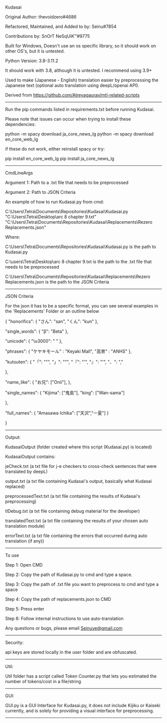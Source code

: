 Kudasai

Original Author: thevoidzero#4686

Refactored, Maintained, and Added to by: Seinu#7854

Contributions by: SnOrT NeSqUiK™#9775

Built for Windows, Doesn't use an os specific library, so it should work on other OS's, but it is untested.

Python Version: 3.8-3.11.2

It should work with 3.8, although it is untested. I recommend using 3.9+

Used to make (Japanese - English) translation easier by preprocessing the Japanese text (optional auto translation using deepL/openai API).

Derived from https://github.com/Atreyagaurav/mtl-related-scripts

---------------------------------------------------------------------------------------------------------------------------------------------------

Run the pip commands listed in requirements.txt before running Kudasai.

Please note that issues can occur when trying to install these dependencies:

python -m spacy download ja_core_news_lg
python -m spacy download en_core_web_lg

if these do not work, either reinstall spacy or try:

pip install en_core_web_lg
pip install ja_core_news_lg

---------------------------------------------------------------------------------------------------------------------------------------------------

CmdLineArgs

Argument 1: Path to a .txt file that needs to be preprocessed

Argument 2: Path to JSON Criteria

An example of how to run Kudasai.py from cmd:

C:\Users\Tetra\Documents\Repositories\Kudasai\Kudasai.py "C:\Users\Tetra\Desktop\arc 8 chapter 9.txt" "C:\Users\Tetra\Documents\Repositories\Kudasai\Replacements\Rezero Replacements.json"

Where:

C:\Users\Tetra\Documents\Repositories\Kudasai\Kudasai.py is the path to Kudasai.py

C:\users\Tetra\Desktop\arc 8 chapter 9.txt is the path to the .txt file that needs to be preprocessed

C:\Users\Tetra\Documents\Repositories\Kudasai\Replacements\Rezero Replacements.json is the path to the JSON Criteria

---------------------------------------------------------------------------------------------------------------------------------------------------


JSON Criteria

For the json it has to be a specific format, you can see several examples in the 'Replacements' Folder or an outline below

{
  "honorifics": {
    "さん": "san",
    "くん": "kun"
  },

  "single_words": {
    "β": "Beta"
  },

  "unicode": {
    "\u3000": " "
  },

  "phrases": {
    "ケヤキモール" : "Keyaki Mall",
    "高育" : "ANHS"
  },

  "kutouten": {
    "「": "\"",
    "」": "\"",
    "『": "'",
    "』": "'",
    "、": ","

  },

  "name_like": {
    "お兄": ["Onii"],
  },

  "single_names": {
    "Kijima": ["鬼島"],
    "king": ["Wan-sama"]

  },

  "full_names": {
    "Amasawa Ichika": ["天沢","一夏"]
  }

}

---------------------------------------------------------------------------------------------------------------------------------------------------

Output: 

KudasaiOutput (folder created where this script (Kudasai.py) is located)

KudasaiOutput contains:

jeCheck.txt (a txt file for j-e checkers to cross-check sentences that were translated by deepL)

output.txt (a txt file containing Kudasai's output, basically what Kudasai replaced)

preprocessedText.txt (a txt file containing the results of Kudasai's preprocessing)

tlDebug.txt (a txt file containing debug material for the developer)

translatedText.txt (a txt file containing the results of your chosen auto translation module)

errorText.txt (a txt file containing the errors that occurred during auto translation (if any))

---------------------------------------------------------------------------------------------------------------------------------------------------

To use

Step 1: Open CMD

Step 2: Copy the path of Kudasai.py to cmd and type a space.

Step 3: Copy the path of .txt file you want to preprocess to cmd and type a space

Step 4: Copy the path of replacements.json to CMD

Step 5: Press enter

Step 6: Follow internal instructions to use auto-translation

Any questions or bugs, please email Seinuve@gmail.com

---------------------------------------------------------------------------------------------------------------------------------------------------

Security:

api keys are stored locally in the user folder and are obfuscated.

---------------------------------------------------------------------------------------------------------------------------------------------------

Util:

Util folder has a script called Token Counter.py that lets you estimated the number of tokens/cost in a file/string

---------------------------------------------------------------------------------------------------------------------------------------------------

GUI:

GUI.py is a GUI Interface for Kudasai.py, it does not include Kijiku or Kaiseki currently, and is solely for providing a visual interface for preprocessing.

---------------------------------------------------------------------------------------------------------------------------------------------------